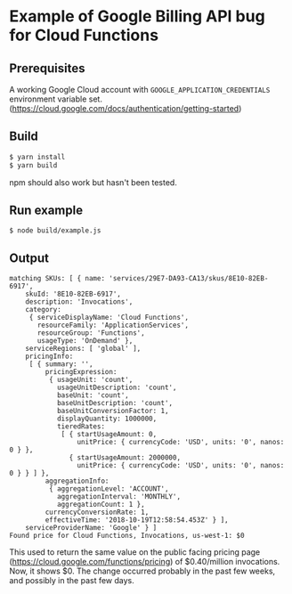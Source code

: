 # Example of Google Billing API bug for Cloud Functions

## Prerequisites

A working Google Cloud account with `GOOGLE_APPLICATION_CREDENTIALS` environment variable set. (https://cloud.google.com/docs/authentication/getting-started)

## Build

```bash
$ yarn install
$ yarn build
```

npm should also work but hasn't been tested.

## Run example

```
$ node build/example.js
```

## Output

```
matching SKUs: [ { name: 'services/29E7-DA93-CA13/skus/8E10-82EB-6917',
    skuId: '8E10-82EB-6917',
    description: 'Invocations',
    category:
     { serviceDisplayName: 'Cloud Functions',
       resourceFamily: 'ApplicationServices',
       resourceGroup: 'Functions',
       usageType: 'OnDemand' },
    serviceRegions: [ 'global' ],
    pricingInfo:
     [ { summary: '',
         pricingExpression:
          { usageUnit: 'count',
            usageUnitDescription: 'count',
            baseUnit: 'count',
            baseUnitDescription: 'count',
            baseUnitConversionFactor: 1,
            displayQuantity: 1000000,
            tieredRates:
             [ { startUsageAmount: 0,
                 unitPrice: { currencyCode: 'USD', units: '0', nanos: 0 } },
               { startUsageAmount: 2000000,
                 unitPrice: { currencyCode: 'USD', units: '0', nanos: 0 } } ] },
         aggregationInfo:
          { aggregationLevel: 'ACCOUNT',
            aggregationInterval: 'MONTHLY',
            aggregationCount: 1 },
         currencyConversionRate: 1,
         effectiveTime: '2018-10-19T12:58:54.453Z' } ],
    serviceProviderName: 'Google' } ]
Found price for Cloud Functions, Invocations, us-west-1: $0
```

This used to return the same value on the public facing pricing page (https://cloud.google.com/functions/pricing) of $0.40/million invocations. Now, it shows $0. The change occurred probably in the past few weeks, and possibly in the past few days.
